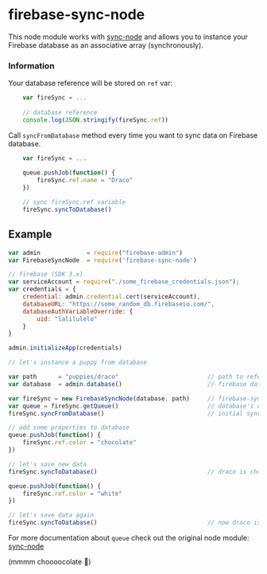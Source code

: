 # firebase-sync-node
This node module works with [sync-node](https://github.com/VoidCanvas/sync-node) and allows you to instance your Firebase database as an associative array (synchronously).

### Information
Your database reference will be stored on `ref` var:
```javascript
    var fireSync = ...
    
    // database reference
    console.log(JSON.stringify(fireSync.ref))
```

Call `syncFromDatabase` method every time you want to sync data on Firebase database.

```javascript
    var fireSync = ...
    
    queue.pushJob(function() {
        fireSync.ref.name = "Draco"
    })

    // sync fireSync.ref variable
    fireSync.syncToDatabase()     
```
## Example

```javascript
var admin             = require("firebase-admin")
var FirebaseSyncNode  = require('firebase-sync-node')

// firebase (SDK 3.x)
var serviceAccount = require("./some_firebase_credentials.json");
var credentials = {
    credential: admin.credential.cert(serviceAccount),
    databaseURL: "https://some_random_db.firebaseio.com/",
    databaseAuthVariableOverride: {
        uid: "lalilulelo"
    }
}

admin.initializeApp(credentials)

// let's instance a puppy from database

var path      = "puppies/draco"                         // path to reference
var database  = admin.database()                        // firebase database instance

var fireSync = new FirebaseSyncNode(database, path)     // firebase-sync-node
var queue = fireSync.getQueue()                         // database's queue
fireSync.syncFromDatabase()                             // initial synchronization to create the puppy reference

// add some properties to database
queue.pushJob(function() {
    fireSync.ref.color = "chocolate"
})

// let's save new data
fireSync.syncToDatabase()                               // draco is chocolate

queue.pushJob(function() {
    fireSync.ref.color = "white"
})

// let's save data again
fireSync.syncToDatabase()                               // now draco is white!
```

For more documentation about `queue` check out the original node module: [sync-node](https://github.com/VoidCanvas/sync-node)

(mmmm choooocolate :drooling_face:)
